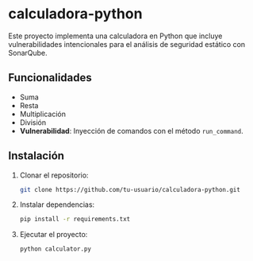 # calculadora-python

Este proyecto implementa una calculadora en Python que incluye vulnerabilidades intencionales para el análisis de seguridad estático con SonarQube.

## Funcionalidades
- Suma
- Resta
- Multiplicación
- División
- **Vulnerabilidad**: Inyección de comandos con el método `run_command`.

## Instalación
1. Clonar el repositorio:
   ```bash
   git clone https://github.com/tu-usuario/calculadora-python.git
2. Instalar dependencias:
   ```bash
   pip install -r requirements.txt
3. Ejecutar el proyecto:
   ```bash
   python calculator.py
